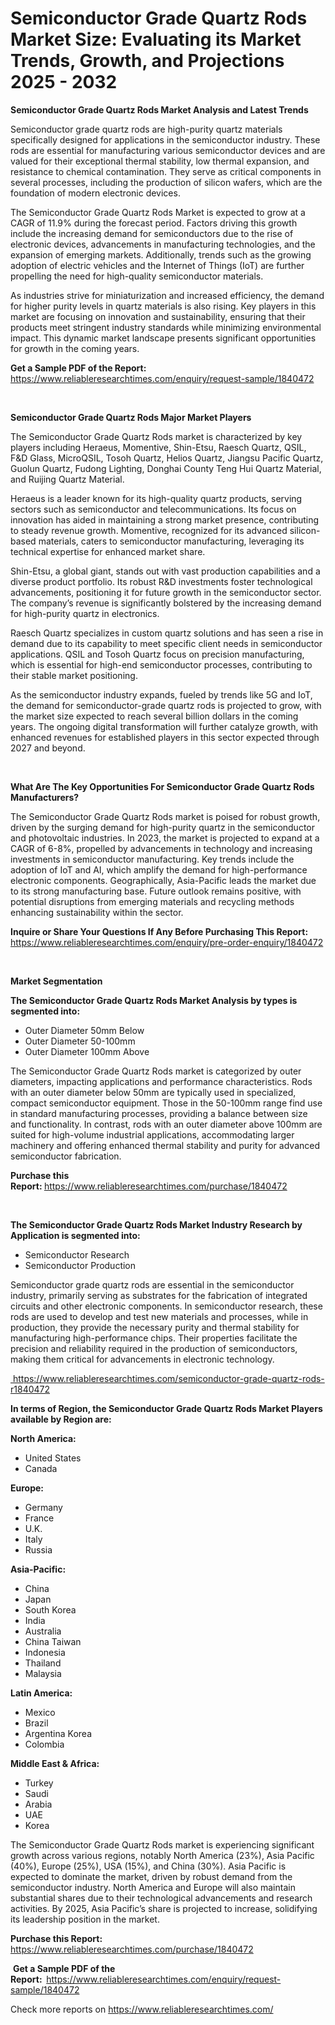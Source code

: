 <p><h1>Semiconductor Grade Quartz Rods Market Size: Evaluating its Market Trends, Growth, and Projections 2025 - 2032</h1></p><p><strong>Semiconductor Grade Quartz Rods Market Analysis and Latest Trends</strong></p>
<p><p>Semiconductor grade quartz rods are high-purity quartz materials specifically designed for applications in the semiconductor industry. These rods are essential for manufacturing various semiconductor devices and are valued for their exceptional thermal stability, low thermal expansion, and resistance to chemical contamination. They serve as critical components in several processes, including the production of silicon wafers, which are the foundation of modern electronic devices.</p><p>The Semiconductor Grade Quartz Rods Market is expected to grow at a CAGR of 11.9% during the forecast period. Factors driving this growth include the increasing demand for semiconductors due to the rise of electronic devices, advancements in manufacturing technologies, and the expansion of emerging markets. Additionally, trends such as the growing adoption of electric vehicles and the Internet of Things (IoT) are further propelling the need for high-quality semiconductor materials.</p><p>As industries strive for miniaturization and increased efficiency, the demand for higher purity levels in quartz materials is also rising. Key players in this market are focusing on innovation and sustainability, ensuring that their products meet stringent industry standards while minimizing environmental impact. This dynamic market landscape presents significant opportunities for growth in the coming years.</p></p>
<p><strong>Get a Sample PDF of the Report:&nbsp;</strong> <a href="https://www.reliableresearchtimes.com/enquiry/request-sample/1840472?utm_campaign=2304&utm_medium=2&utm_source=Github&utm_content=ia&utm_term=13022025&utm_id=semiconductor-grade-quartz-rods">https://www.reliableresearchtimes.com/enquiry/request-sample/1840472</a></p>
<p>&nbsp;</p>
<p><strong>Semiconductor Grade Quartz Rods Major Market Players</strong></p>
<p><p>The Semiconductor Grade Quartz Rods market is characterized by key players including Heraeus, Momentive, Shin-Etsu, Raesch Quartz, QSIL, F&D Glass, MicroQSIL, Tosoh Quartz, Helios Quartz, Jiangsu Pacific Quartz, Guolun Quartz, Fudong Lighting, Donghai County Teng Hui Quartz Material, and Ruijing Quartz Material. </p><p>Heraeus is a leader known for its high-quality quartz products, serving sectors such as semiconductor and telecommunications. Its focus on innovation has aided in maintaining a strong market presence, contributing to steady revenue growth. Momentive, recognized for its advanced silicon-based materials, caters to semiconductor manufacturing, leveraging its technical expertise for enhanced market share.</p><p>Shin-Etsu, a global giant, stands out with vast production capabilities and a diverse product portfolio. Its robust R&D investments foster technological advancements, positioning it for future growth in the semiconductor sector. The company’s revenue is significantly bolstered by the increasing demand for high-purity quartz in electronics.</p><p>Raesch Quartz specializes in custom quartz solutions and has seen a rise in demand due to its capability to meet specific client needs in semiconductor applications. QSIL and Tosoh Quartz focus on precision manufacturing, which is essential for high-end semiconductor processes, contributing to their stable market positioning.</p><p>As the semiconductor industry expands, fueled by trends like 5G and IoT, the demand for semiconductor-grade quartz rods is projected to grow, with the market size expected to reach several billion dollars in the coming years. The ongoing digital transformation will further catalyze growth, with enhanced revenues for established players in this sector expected through 2027 and beyond.</p></p>
<p>&nbsp;</p>
<p><strong>What Are The Key Opportunities For Semiconductor Grade Quartz Rods Manufacturers?</strong></p>
<p><p>The Semiconductor Grade Quartz Rods market is poised for robust growth, driven by the surging demand for high-purity quartz in the semiconductor and photovoltaic industries. In 2023, the market is projected to expand at a CAGR of 6-8%, propelled by advancements in technology and increasing investments in semiconductor manufacturing. Key trends include the adoption of IoT and AI, which amplify the demand for high-performance electronic components. Geographically, Asia-Pacific leads the market due to its strong manufacturing base. Future outlook remains positive, with potential disruptions from emerging materials and recycling methods enhancing sustainability within the sector.</p></p>
<p><strong>Inquire or Share Your Questions If Any Before Purchasing This Report:</strong> <a href="https://www.reliableresearchtimes.com/enquiry/pre-order-enquiry/1840472?utm_campaign=2304&utm_medium=2&utm_source=Github&utm_content=ia&utm_term=13022025&utm_id=semiconductor-grade-quartz-rods">https://www.reliableresearchtimes.com/enquiry/pre-order-enquiry/1840472</a></p>
<p>&nbsp;</p>
<p><strong>Market Segmentation</strong></p>
<p><strong>The Semiconductor Grade Quartz Rods Market Analysis by types is segmented into:</strong></p>
<p><ul><li>Outer Diameter 50mm Below</li><li>Outer Diameter 50-100mm</li><li>Outer Diameter 100mm Above</li></ul></p>
<p><p>The Semiconductor Grade Quartz Rods market is categorized by outer diameters, impacting applications and performance characteristics. Rods with an outer diameter below 50mm are typically used in specialized, compact semiconductor equipment. Those in the 50-100mm range find use in standard manufacturing processes, providing a balance between size and functionality. In contrast, rods with an outer diameter above 100mm are suited for high-volume industrial applications, accommodating larger machinery and offering enhanced thermal stability and purity for advanced semiconductor fabrication.</p></p>
<p><strong>Purchase this Report:&nbsp;</strong><a href="https://www.reliableresearchtimes.com/purchase/1840472?utm_campaign=2304&utm_medium=2&utm_source=Github&utm_content=ia&utm_term=13022025&utm_id=semiconductor-grade-quartz-rods">https://www.reliableresearchtimes.com/purchase/1840472</a></p>
<p>&nbsp;</p>
<p><strong>The Semiconductor Grade Quartz Rods Market Industry Research by Application is segmented into:</strong></p>
<p><ul><li>Semiconductor Research</li><li>Semiconductor Production</li></ul></p>
<p><p>Semiconductor grade quartz rods are essential in the semiconductor industry, primarily serving as substrates for the fabrication of integrated circuits and other electronic components. In semiconductor research, these rods are used to develop and test new materials and processes, while in production, they provide the necessary purity and thermal stability for manufacturing high-performance chips. Their properties facilitate the precision and reliability required in the production of semiconductors, making them critical for advancements in electronic technology.</p></p>
<p><a href="https://www.reliableresearchtimes.com/semiconductor-grade-quartz-rods-r1840472?utm_campaign=2304&utm_medium=2&utm_source=Github&utm_content=ia&utm_term=13022025&utm_id=semiconductor-grade-quartz-rods">&nbsp;https://www.reliableresearchtimes.com/semiconductor-grade-quartz-rods-r1840472</a></p>
<p><strong>In terms of Region, the Semiconductor Grade Quartz Rods Market Players available by Region are:</strong></p>
<p>
    <p> <strong> North America: </strong>
        <ul>
            <li>United States</li>
            <li>Canada</li>
        </ul>
        </p> 
    <p> <strong> Europe: </strong>
        <ul>
            <li>Germany</li>
            <li>France</li>
            <li>U.K.</li>
            <li>Italy</li>
            <li>Russia</li>
        </ul>
        </p> 
    <p> <strong> Asia-Pacific: </strong>
        <ul>
            <li>China</li>
            <li>Japan</li>
            <li>South Korea</li>
            <li>India</li>
            <li>Australia</li>
            <li>China Taiwan</li>
            <li>Indonesia</li>
            <li>Thailand</li>
            <li>Malaysia</li>
        </ul>
        </p> 
    <p> <strong> Latin America: </strong>
        <ul>
            <li>Mexico</li>
            <li>Brazil</li>
            <li>Argentina Korea</li>
            <li>Colombia</li>
        </ul>
        </p> 
    <p> <strong> Middle East & Africa: </strong>
        <ul>
            <li>Turkey</li>
            <li>Saudi</li>
            <li>Arabia</li>
            <li>UAE</li>
            <li>Korea</li>
        </ul>
    </p>
    </p>
<p><p>The Semiconductor Grade Quartz Rods market is experiencing significant growth across various regions, notably North America (23%), Asia Pacific (40%), Europe (25%), USA (15%), and China (30%). Asia Pacific is expected to dominate the market, driven by robust demand from the semiconductor industry. North America and Europe will also maintain substantial shares due to their technological advancements and research activities. By 2025, Asia Pacific’s share is projected to increase, solidifying its leadership position in the market.</p></p>
<p><strong>Purchase this Report: </strong><a href="https://www.reliableresearchtimes.com/purchase/1840472?utm_campaign=2304&utm_medium=2&utm_source=Github&utm_content=ia&utm_term=13022025&utm_id=semiconductor-grade-quartz-rods">https://www.reliableresearchtimes.com/purchase/1840472</a></p>
<p>&nbsp;<strong>Get a Sample PDF of the Report:&nbsp;&nbsp;</strong><a href="https://www.reliableresearchtimes.com/enquiry/request-sample/1840472?utm_campaign=2304&utm_medium=2&utm_source=Github&utm_content=ia&utm_term=13022025&utm_id=semiconductor-grade-quartz-rods">https://www.reliableresearchtimes.com/enquiry/request-sample/1840472</a></p>
<p><strong></strong></p>
<p>Check more reports on <a href="https://www.reliableresearchtimes.com/?utm_campaign=2304&utm_medium=2&utm_source=Github&utm_content=ia&utm_term=13022025&utm_id=semiconductor-grade-quartz-rods">https://www.reliableresearchtimes.com/</a></p>